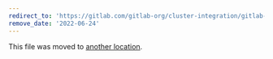 ```yaml
---
redirect_to: 'https://gitlab.com/gitlab-org/cluster-integration/gitlab-agent/-/blob/master/doc/architecture.md'
remove_date: '2022-06-24'
---
```


This file was moved to [another location](https://gitlab.com/gitlab-org/cluster-integration/gitlab-agent/-/blob/master/doc/architecture.md).

<!-- This redirect file can be deleted after <2022-06-24>. -->
<!-- Before deletion, see: https://docs.gitlab.com/ee/development/documentation/#move-or-rename-a-page -->
